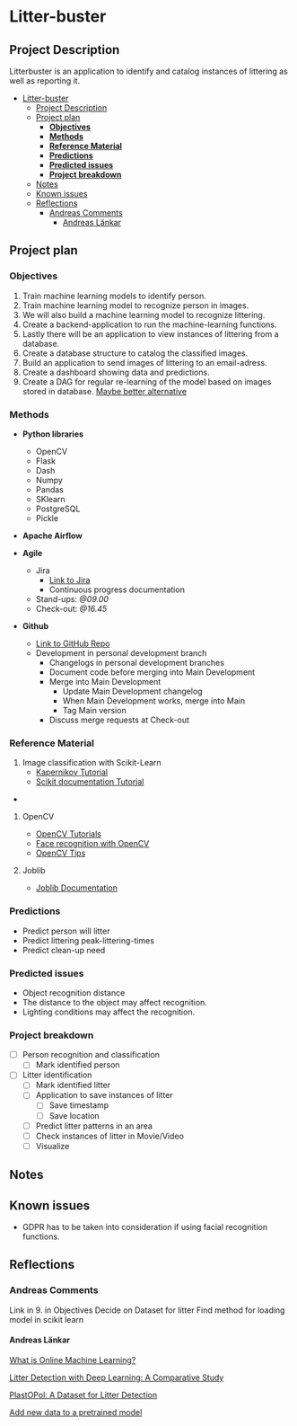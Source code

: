 # Litter-buster

## Project Description

Litterbuster is an application to identify and catalog instances of littering as well as reporting it.

- [Litter-buster](#litter-buster)
  - [Project Description](#project-description)
  - [Project plan](#project-plan)
    - [**Objectives**](#objectives)
    - [**Methods**](#methods)
    - [**Reference Material**](#reference-material)
    - [**Predictions**](#predictions)
    - [**Predicted issues**](#predicted-issues)
    - [**Project breakdown**](#project-breakdown)
  - [Notes](#notes)
  - [Known issues](#known-issues)
  - [Reflections](#reflections)
    - [Andreas Comments](#andreas-comments)
      - [Andreas Länkar](#andreas-länkar)

## Project plan

### **Objectives**

1. Train machine learning models to identify person.
2. Train machine learning model to recognize person in images.
3. We will also build a machine learning model to recognize littering.
4. Create a backend-application to run the machine-learning functions.
5. Lastly there will be an application to view instances of littering from a database.
6. Create a database structure to catalog the classified images.
7. Build an application to send images of littering to an email-adress.
8. Create a dashboard showing data and predictions.
9. Create a DAG for regular re-learning of the model based on images stored in database. [Maybe better alternative](https://medium.com/value-stream-design/online-machine-learning-515556ff72c5)

### **Methods**

- **Python libraries**

  - OpenCV
  - Flask
  - Dash
  - Numpy
  - Pandas
  - SKlearn
  - PostgreSQL
  - Pickle

- **Apache Airflow**
- **Agile**
  - Jira
    - [Link to Jira](https://mcvk.atlassian.net/jira/software/projects/LB/boards/2)
    - Continuous progress documentation
  - Stand-ups: _@09.00_
  - Check-out: _@16.45_
- **Github**
  - [Link to GitHub Repo](https://github.com/Swamp-Solutions/Litter-buster)
  - Development in personal development branch
    - Changelogs in personal development branches
    - Document code before merging into Main Development
    - Merge into Main Development
      - Update Main Development changelog
      - When Main Development works, merge into Main
      - Tag Main version
    - Discuss merge requests at Check-out

### **Reference Material**

1. Image classification with Scikit-Learn
   - [Kapernikov Tutorial](https://kapernikov.com/tutorial-image-classification-with-scikit-learn/)
   - [Scikit documentation Tutorial](https://scikit-learn.org/stable/auto_examples/classification/plot_digits_classification.html)

-

1. OpenCV

   - [OpenCV Tutorials](https://docs.opencv.org/4.x/d9/df8/tutorial_root.html)
   - [Face recognition with OpenCV](https://datagen.tech/guides/face-recognition/face-recognition-with-python/)
   - [OpenCV Tips](https://learnopencv.com/getting-started-with-opencv/)

2. Joblib
   - [Joblib Documentation](https://joblib.readthedocs.io/en/latest/)

### **Predictions**

- Predict person will litter
- Predict littering peak-littering-times
- Predict clean-up need

### **Predicted issues**

- Object recognition distance
- The distance to the object may affect recognition.
- Lighting conditions may affect the recognition.

### **Project breakdown**

- [ ] Person recognition and classification
  - [ ] Mark identified person

- [ ] Litter identification
  - [ ] Mark identified litter
  - [ ] Application to save instances of litter
    - [ ] Save timestamp
    - [ ] Save location
  - [ ] Predict litter patterns in an area
  - [ ] Check instances of litter in Movie/Video
  - [ ] Visualize

## Notes

## Known issues

- GDPR has to be taken into consideration if using facial recognition functions.

## Reflections

### Andreas Comments

Link in 9. in Objectives
Decide on Dataset for litter
Find method for loading model in scikit learn

#### Andreas Länkar

[What is Online Machine Learning?](https://medium.com/value-stream-design/online-machine-learning-515556ff72c5)

[Litter Detection with Deep Learning: A Comparative Study](https://www.mdpi.com/1424-8220/22/2/548)

[PlastOPol: A Dataset for Litter Detection](https://zenodo.org/record/5829156#.Y9vM6XbMJmM)

[Add new data to a pretrained model](https://towardsdatascience.com/how-to-add-new-data-to-a-pretrained-model-in-scikit-learn-ce16911afe33)
